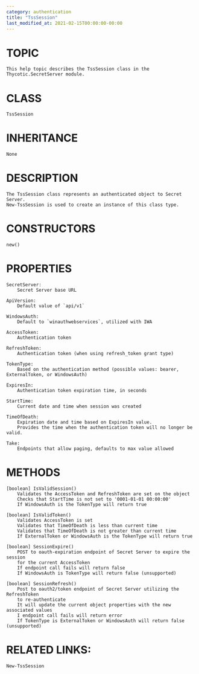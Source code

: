 ```yaml
---
category: authentication
title: "TssSession"
last_modified_at: 2021-02-15T00:00:00-00:00
---
```


# TOPIC
    This help topic describes the TssSession class in the Thycotic.SecretServer module.

# CLASS
    TssSession

# INHERITANCE
    None

# DESCRIPTION
    The TssSession class represents an authenticated object to Secret Server.
    New-TssSession is used to create an instance of this class type.

# CONSTRUCTORS
    new()

# PROPERTIES
    SecretServer:
        Secret Server base URL

    ApiVersion:
        Default value of `api/v1`

    WindowsAuth:
        Default to `winauthwebservices`, utilized with IWA

    AccessToken:
        Authentication token

    RefreshToken:
        Authentication token (when using refresh_token grant type)

    TokenType:
        Based on the authentication method (possible values: bearer, ExternalToken, or WindowsAuth)

    ExpiresIn:
        Authentication token expiration time, in seconds

    StartTime:
        Current date and time when session was created

    TimeOfDeath:
        Expiration date and time based on ExpiresIn value.
        Provides the time when the authentication token will no longer be valid.

    Take:
        Endpoints that allow paging, defaults to max value allowed

# METHODS

    [boolean] IsValidSession()
        Validates the AccessToken and RefreshToken are set on the object
        Checks that StartTime is not set to '0001-01-01 00:00:00'
        If WindowsAuth is the TokenType will return true

    [boolean] IsValidToken()
        Validates AccessToken is set
        Validates that TimeOfDeath is less than current time
        Validates that TimeOfDeath is not greater than current time
        If ExternalToken or WindowsAuth is the TokenType will return true

    [boolean] SessionExpire()
        POST to oauth-expiration endpoint of Secret Server to expire the session
        for the current AccessToken
        If endpoint call fails will return false
        If WindowsAuth is TokenType will return false (unsupported)

    [boolean] SessionRefresh()
        Post to oauth2/token endpoint of Secret Server utilizing the RefreshToken
        to re-authenticate
        It will update the current object properties with the new associated values
        I endpoint call fails will return error
        If TokenType is ExternalToken or WindowsAuth will return false (unsupported)

# RELATED LINKS:
    New-TssSession